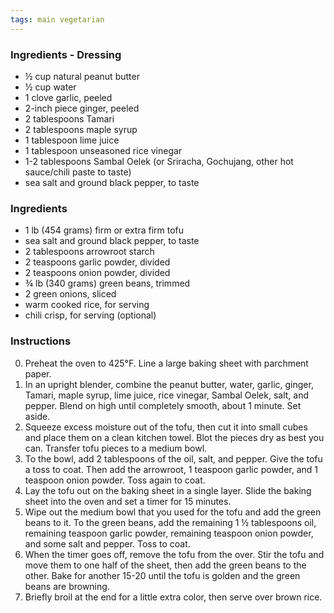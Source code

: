 ```yaml
---
tags: main vegetarian
---
```


### Ingredients - Dressing
* ½ cup natural peanut butter
* ½ cup water
* 1 clove garlic, peeled
* 2-inch piece ginger, peeled
* 2 tablespoons Tamari
* 2 tablespoons maple syrup
* 1 tablespoon lime juice
* 1 tablespoon unseasoned rice vinegar
* 1-2 tablespoons Sambal Oelek (or Sriracha, Gochujang, other hot sauce/chili paste to taste)
* sea salt and ground black pepper, to taste

### Ingredients
* 1 lb (454 grams) firm or extra firm tofu
* sea salt and ground black pepper, to taste
* 2 tablespoons arrowroot starch
* 2 teaspoons garlic powder, divided
* 2 teaspoons onion powder, divided
* ¾ lb (340 grams) green beans, trimmed
* 2 green onions, sliced
* warm cooked rice, for serving
* chili crisp, for serving (optional)

### Instructions
0. Preheat the oven to 425°F. Line a large baking sheet with parchment paper.
0. In an upright blender, combine the peanut butter, water, garlic, ginger, Tamari, maple syrup, lime juice, rice vinegar, Sambal Oelek, salt, and pepper. Blend on high until completely smooth, about 1 minute. Set aside.
0. Squeeze excess moisture out of the tofu, then cut it into small cubes and place them on a clean kitchen towel. Blot the pieces dry as best you can. Transfer tofu pieces to a medium bowl.
0. To the bowl, add 2 tablespoons of the oil, salt, and pepper. Give the tofu a toss to coat. Then add the arrowroot, 1 teaspoon garlic powder, and 1 teaspoon onion powder. Toss again to coat.
0. Lay the tofu out on the baking sheet in a single layer. Slide the baking sheet into the oven and set a timer for 15 minutes.
0. Wipe out the medium bowl that you used for the tofu and add the green beans to it. To the green beans, add the remaining 1 ½ tablespoons oil, remaining teaspoon garlic powder, remaining teaspoon onion powder, and some salt and pepper. Toss to coat.
0. When the timer goes off, remove the tofu from the over. Stir the tofu and move them to one half of the sheet, then add the green beans to the other. Bake for another 15-20 until the tofu is golden and the green beans are browning.
0. Briefly broil at the end for a little extra color, then serve over brown rice.